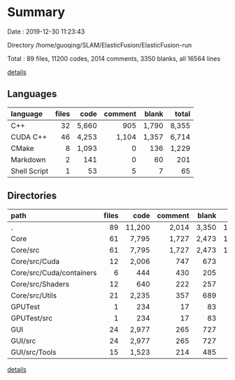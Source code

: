 # Summary

Date : 2019-12-30 11:23:43

Directory /home/guoqing/SLAM/ElasticFusion/ElasticFusion-run

Total : 89 files,  11200 codes, 2014 comments, 3350 blanks, all 16564 lines

[details](details.md)

## Languages
| language | files | code | comment | blank | total |
| :--- | ---: | ---: | ---: | ---: | ---: |
| C++ | 32 | 5,660 | 905 | 1,790 | 8,355 |
| CUDA C++ | 46 | 4,253 | 1,104 | 1,357 | 6,714 |
| CMake | 8 | 1,093 | 0 | 136 | 1,229 |
| Markdown | 2 | 141 | 0 | 60 | 201 |
| Shell Script | 1 | 53 | 5 | 7 | 65 |

## Directories
| path | files | code | comment | blank | total |
| :--- | ---: | ---: | ---: | ---: | ---: |
| . | 89 | 11,200 | 2,014 | 3,350 | 16,564 |
| Core | 61 | 7,795 | 1,727 | 2,473 | 11,995 |
| Core/src | 61 | 7,795 | 1,727 | 2,473 | 11,995 |
| Core/src/Cuda | 12 | 2,006 | 747 | 673 | 3,426 |
| Core/src/Cuda/containers | 6 | 444 | 430 | 205 | 1,079 |
| Core/src/Shaders | 12 | 640 | 222 | 257 | 1,119 |
| Core/src/Utils | 21 | 2,235 | 357 | 689 | 3,281 |
| GPUTest | 1 | 234 | 17 | 83 | 334 |
| GPUTest/src | 1 | 234 | 17 | 83 | 334 |
| GUI | 24 | 2,977 | 265 | 727 | 3,969 |
| GUI/src | 24 | 2,977 | 265 | 727 | 3,969 |
| GUI/src/Tools | 15 | 1,523 | 214 | 485 | 2,222 |

[details](details.md)